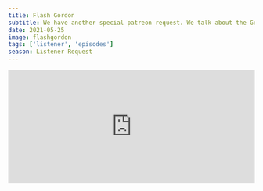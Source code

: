 ```yaml
---
title: Flash Gordon
subtitle: We have another special patreon request. We talk about the Gen X classic Flash Gordon. We discuss Max von Sydow, William Hootkins and Sam J Jones. We also discuss the Queen soundtrack and wonder who would be the best artist to score a Flash Gordon remake. Finally, we announce the theme of our next season.
date: 2021-05-25
image: flashgordon
tags: ['listener', 'episodes']
season: Listener Request
---
```

<iframe src="https://open.spotify.com/embed/episode/3RqRgPdagutVf0BWTTSBGG" width="100%" height="232" frameborder="0" allowtransparency="true" allow="encrypted-media"></iframe>